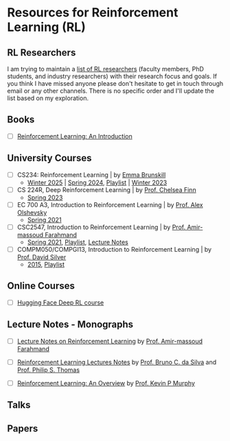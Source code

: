 # Resources for Reinforcement Learning (RL)

## RL Researchers
I am trying to maintain a [list of RL researchers](https://docs.google.com/spreadsheets/d/1vyiKcpKuroBg0tht0g-CsyENLb09TXTscXBOQOwqxoI/edit?usp=sharing) (faculty members, PhD students, and industry researchers) with their research focus and goals. If you think I have missed anyone please don't hesitate to get in touch through email or any other channels. There is no specific order and I'll update the list based on my exploration.


## Books
- [ ] [Reinforcement Learning: An Introduction](http://incompleteideas.net/book/the-book.html)

## University Courses
- [ ] CS234: Reinforcement Learning | by [Emma Brunskill](https://cs.stanford.edu/people/ebrun/index.html)
    - [Winter 2025](https://web.stanford.edu/class/cs234/) | [Spring 2024](https://web.stanford.edu/class/cs234/CS234Spr2024/index.html), [Playlist](https://www.youtube.com/playlist?list=PLoROMvodv4rN4wG6Nk6sNpTEbuOSosZdX) | [Winter 2023](https://web.stanford.edu/class/cs234/CS234Spr2024/CS234Win2023/index.html)
- [ ] CS 224R, Deep Reinforcement Learning | by [Prof. Chelsea Finn](https://ai.stanford.edu/~cbfinn/)
    - [Spring 2023](https://cs224r.stanford.edu/)
- [ ] EC 700 A3, Introduction to Reinforcement Learning |  by [Prof. Alex Olshevsky](https://sites.bu.edu/aolshevsky/) 
    - [Spring 2021](https://sites.bu.edu/aolshevsky/foundations-of-reinforcement-learning/)
- [ ] CSC2547, Introduction to Reinforcement Learning | by [Prof. Amir-massoud Farahmand](https://academic.sologen.net/)
    - [Spring 2021](https://amfarahmand.github.io/IntroRL/), [Playlist](https://www.youtube.com/playlist?list=PLCveiXxL2xNbiDq51a8iJwPRq2aO0ykrq), [Lecture Notes](https://amfarahmand.github.io/IntroRL/lectures/LNRL.pdf)
- [ ] COMPM050/COMPGI13, Introduction to Reinforcement Learning | by [Prof. David Silver](https://www.davidsilver.uk/)
    - [2015](https://www.davidsilver.uk/teaching/), [Playlist](https://www.youtube.com/playlist?list=PLqYmG7hTraZDM-OYHWgPebj2MfCFzFObQ)


## Online Courses
- [ ] [Hugging Face Deep RL course](https://huggingface.co/deep-rl-course/unit0/introduction)

## Lecture Notes - Monographs
- [ ] [Lecture Notes on Reinforcement Learning](https://amfarahmand.github.io/IntroRL/lectures/LNRL.pdf) by [Prof. Amir-massoud Farahmand](https://academic.sologen.net/)
- [ ] [Reinforcement Learning Lectures Notes](https://people.cs.umass.edu/~bsilva/courses/CMPSCI_687/Fall2022/Lecture_Notes_v1.0_687_F22.pdf) by [Prof. Bruno C. da Silva](https://people.cs.umass.edu/~bsilva/) and [Prof. Philip S. Thomas](https://people.cs.umass.edu/~pthomas/)
- [ ] [Reinforcement Learning: An Overview](https://arxiv.org/abs/2412.05265) by [Prof. Kevin P Murphy](https://www.cs.ubc.ca/~murphyk/)


## Talks


## Papers
 
